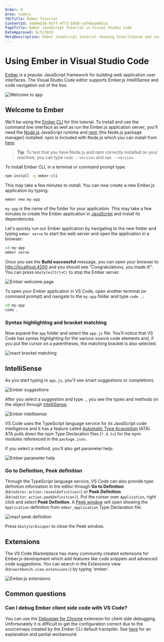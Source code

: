 ```yaml
---
Order: 8
Area: nodejs
TOCTitle: Ember Tutorial
ContentId: 4a60ed36-93ff-4ff3-b650-ce74baa405ca
PageTitle: Ember JavaScript Tutorial in Visual Studio Code
DateApproved: 6/5/2019
MetaDescription: Ember JavaScript tutorial showing IntelliSense and code navigation support in the Visual Studio Code editor.
---
```

# Using Ember in Visual Studio Code

[Ember](https://emberjs.com/) is a popular JavaScript framework for building web application user interfaces. The Visual Studio Code editor supports Ember.js IntelliSense and code navigation out of the box.

![Welcome to app](images/emberjs/tomster-logo.png)

## Welcome to Ember

We'll be using the [Ember CLI](https://ember-cli.com/) for this tutorial. To install and use the command line interface as well as run the Ember.js application server, you'll need the [Node.js](https://nodejs.org/) JavaScript runtime and [npm](https://www.npmjs.com/) (the Node.js package manager) installed. npm is included with Node.js which you can install from [here](https://nodejs.org/en/download/).

>**Tip**: To test that you have Node.js and npm correctly installed on your machine, you can type `node --version` and `npm --version`.

To install Ember CLI, in a terminal or command prompt type:

```bash
npm install -g ember-cli
```

This may take a few minutes to install. You can now create a new Ember.js application by typing:

```bash
ember new my-app
```

`my-app` is the name of the folder for your application. This may take a few minutes to create the Ember application in [JavaScript](/docs/languages/javascript.md) and install its dependencies.

Let's quickly run our Ember application by navigating to the new folder and typing `ember serve` to start the web server and open the application in a browser:

```bash
cd my-app
ember serve
```

Once you see the **Build successful** message, you can open your browser to [http://localhost:4200](http://localhost:4200) and you  should see "Congratulations, you made it!". You can press `kbstyle(Ctrl+C)` to stop the Ember server.

![Ember welcome page](images/emberjs/welcome-page.png)

To open your Ember application in VS Code, open another terminal (or command prompt) and navigate to the `my-app` folder and type `code .`:

```bash
cd my-app
code .
```

### Syntax highlighting and bracket matching

Now expand the `app` folder and select the `app.js` file. You'll notice that VS Code has syntax highlighting for the various source code elements and, if you put the cursor on a parentheses, the matching bracket is also selected.

![react bracket matching](images/emberjs/bracket-matching.png)

## IntelliSense

As you start typing in `app.js`, you'll see smart suggestions or completions.

![Ember suggestions](images/emberjs/suggestions.png)

After you select a suggestion and type `.`, you see the types and methods on the object through [IntelliSense](/docs/editor/intellisense.md).

![Ember intellisense](images/emberjs/intellisense.png)

VS Code uses the TypeScript language service for its JavaScript code intelligence and it has a feature called [Automatic Type Acquisition](/docs/languages/javascript.md#automatic-type-acquisition) (ATA). ATA pulls down the npm Type Declaration files (`*.d.ts`) for the npm modules referenced in the `package.json`.

If you select a method, you'll also get parameter help:

![Ember parameter help](images/emberjs/parameter-help.png)

### Go to Definition, Peek definition

Through the TypeScript language service, VS Code can also provide type definition information in the editor through **Go to Definition** (`kb(editor.action.revealDefinition)`) or **Peek Definition** (`kb(editor.action.peekDefinition)`). Put the cursor over `Application`, right click and select **Peek Definition**. A [Peek window](/docs/editor/editingevolved.md#peek) will open showing the `Application` definition from `ember_application` Type Declaration file.

![react peek definition](images/emberjs/peek-definition.png)

Press `kbstyle(Escape)` to close the Peek window.

## Extensions

The VS Code Marketplace has many community created extensions for Ember.js development which add features like code snippets and advanced code suggestions. You can search in the Extensions view (`kb(workbench.view.extensions)`) by typing 'ember'.

![Ember.js extensions](images/emberjs/ember-extensions.png)

## Common questions

### Can I debug Ember client side code with VS Code?

You can use the [Debugger for Chrome](https://marketplace.visualstudio.com/items?itemName=msjsdiag.debugger-for-chrome) extension for client side debugging. Unfortunately it is difficult to get the configuration correct due to the sourcemaps created by the Ember CLI default transpiler. See [here](https://github.com/Microsoft/vscode-chrome-debug/issues/193) for an explanation and partial workaround.